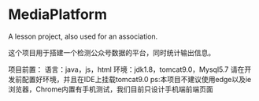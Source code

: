 # MediaPlatform
A lesson project, also used for an association.

这个项目用于搭建一个检测公众号数据的平台，同时统计输出信息。

项目前置：
语言：java，js，html
环境：jdk1.8，tomcat9.0，Mysql5.7
请在开发前配置好环境，并且在IDE上挂载tomcat9.0
ps:本项目不建议使用edge以及ie浏览器，Chrome内置有手机测试，我们目前只设计手机端前端页面
